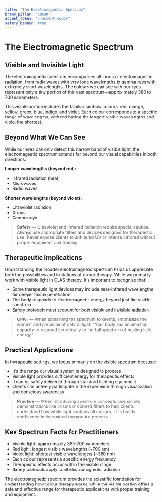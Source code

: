 ```yaml
---
title: "The Electromagnetic Spectrum"
brand_pillar: "COLOR"
accent_token: "--accent-color"
safety_banner: true
---
```


# The Electromagnetic Spectrum

## Visible and Invisible Light

The electromagnetic spectrum encompasses all forms of electromagnetic radiation, from radio waves with very long wavelengths to gamma rays with extremely short wavelengths. The colours we can see with our eyes represent only a tiny portion of this vast spectrum—approximately 380 to 700 nanometers.

This visible portion includes the familiar rainbow colours: red, orange, yellow, green, blue, indigo, and violet. Each colour corresponds to a specific range of wavelengths, with red having the longest visible wavelengths and violet the shortest.

## Beyond What We Can See

While our eyes can only detect this narrow band of visible light, the electromagnetic spectrum extends far beyond our visual capabilities in both directions:

**Longer wavelengths (beyond red):**
- Infrared radiation (heat)
- Microwaves  
- Radio waves

**Shorter wavelengths (beyond violet):**
- Ultraviolet radiation
- X-rays
- Gamma rays

> **Safety** — Ultraviolet and infrared radiation require special caution. Always use appropriate filters and devices designed for therapeutic use. Never expose clients to unfiltered UV or intense infrared without proper equipment and training.

## Therapeutic Implications

Understanding the broader electromagnetic spectrum helps us appreciate both the possibilities and limitations of colour therapy. While we primarily work with visible light in CLAS therapy, it's important to recognize that:

- Some therapeutic light devices may include near-infrared wavelengths for deeper tissue penetration
- The body responds to electromagnetic energy beyond just the visible spectrum
- Safety protocols must account for both visible and invisible radiation

> **CPAT** — When explaining the spectrum to clients, emphasize the wonder and precision of natural light: "Your body has an amazing capacity to respond beneficially to the full spectrum of healing light energy."

## Practical Applications

In therapeutic settings, we focus primarily on the visible spectrum because:

- It's the range our visual system is designed to process
- Visible light provides sufficient energy for therapeutic effects
- It can be safely delivered through standard lighting equipment
- Clients can actively participate in the experience through visualization and conscious awareness

> **Practice** — When introducing spectrum concepts, use simple demonstrations like prisms or colored filters to help clients understand how white light contains all colours. This builds confidence in the natural therapeutic process.

## Key Spectrum Facts for Practitioners

- Visible light: approximately 380-700 nanometers
- Red light: longest visible wavelengths (~700 nm)
- Violet light: shortest visible wavelengths (~380 nm)
- Each colour represents a specific energy frequency
- Therapeutic effects occur within the visible range
- Safety protocols apply to all electromagnetic radiation

The electromagnetic spectrum provides the scientific foundation for understanding how colour therapy works, while the visible portion offers a safe and effective range for therapeutic applications with proper training and equipment.